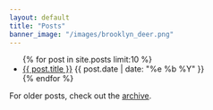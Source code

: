 ```yaml
---
layout: default
title: "Posts"
banner_image: "/images/brooklyn_deer.png"
---
```


<section id="posts">
  <ul>
    {% for post in site.posts limit:10 %}
    <li>
      <a href="{{ post.url }}">{{ post.title }}</a>
      <time datetime="{{ post.date | date: "%Y-%m-%d" }}">
        {{ post.date | date: "%e %b %Y" }}
      </time>
    </li>
    {% endfor %}
  </ul>
</section>
<section>
  <p>
    For older posts, check out the <a href="/archive">archive</a>.
  </p>
</section>
